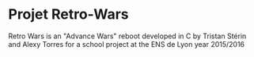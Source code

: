 # Projet Retro-Wars
Retro Wars is an "Advance Wars" reboot developed in C by Tristan Stérin and Alexy Torres for a school project at the ENS de Lyon year 2015/2016

